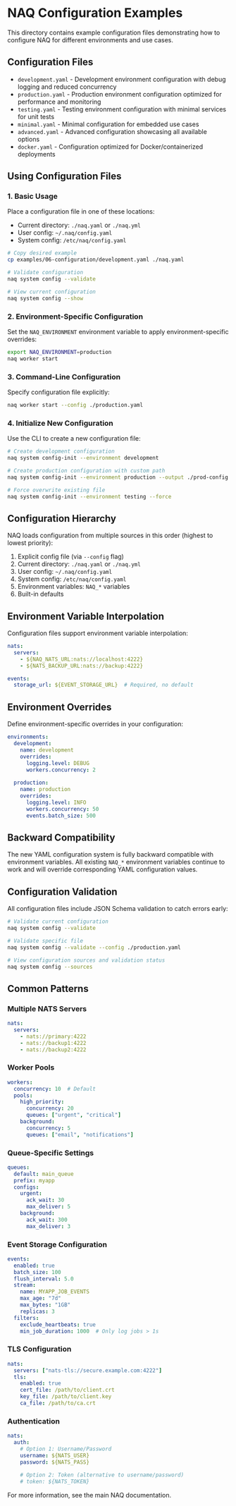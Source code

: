 # NAQ Configuration Examples

This directory contains example configuration files demonstrating how to configure NAQ for different environments and use cases.

## Configuration Files

- `development.yaml` - Development environment configuration with debug logging and reduced concurrency
- `production.yaml` - Production environment configuration optimized for performance and monitoring
- `testing.yaml` - Testing environment configuration with minimal services for unit tests
- `minimal.yaml` - Minimal configuration for embedded use cases
- `advanced.yaml` - Advanced configuration showcasing all available options
- `docker.yaml` - Configuration optimized for Docker/containerized deployments

## Using Configuration Files

### 1. Basic Usage

Place a configuration file in one of these locations:
- Current directory: `./naq.yaml` or `./naq.yml`
- User config: `~/.naq/config.yaml`
- System config: `/etc/naq/config.yaml`

```bash
# Copy desired example
cp examples/06-configuration/development.yaml ./naq.yaml

# Validate configuration
naq system config --validate

# View current configuration
naq system config --show
```

### 2. Environment-Specific Configuration

Set the `NAQ_ENVIRONMENT` environment variable to apply environment-specific overrides:

```bash
export NAQ_ENVIRONMENT=production
naq worker start
```

### 3. Command-Line Configuration

Specify configuration file explicitly:

```bash
naq worker start --config ./production.yaml
```

### 4. Initialize New Configuration

Use the CLI to create a new configuration file:

```bash
# Create development configuration
naq system config-init --environment development

# Create production configuration with custom path
naq system config-init --environment production --output ./prod-config.yaml

# Force overwrite existing file
naq system config-init --environment testing --force
```

## Configuration Hierarchy

NAQ loads configuration from multiple sources in this order (highest to lowest priority):

1. Explicit config file (via `--config` flag)
2. Current directory: `./naq.yaml` or `./naq.yml`
3. User config: `~/.naq/config.yaml`
4. System config: `/etc/naq/config.yaml`
5. Environment variables: `NAQ_*` variables
6. Built-in defaults

## Environment Variable Interpolation

Configuration files support environment variable interpolation:

```yaml
nats:
  servers:
    - ${NAQ_NATS_URL:nats://localhost:4222}
    - ${NATS_BACKUP_URL:nats://backup:4222}

events:
  storage_url: ${EVENT_STORAGE_URL}  # Required, no default
```

## Environment Overrides

Define environment-specific overrides in your configuration:

```yaml
environments:
  development:
    name: development
    overrides:
      logging.level: DEBUG
      workers.concurrency: 2
      
  production:
    name: production
    overrides:
      logging.level: INFO
      workers.concurrency: 50
      events.batch_size: 500
```

## Backward Compatibility

The new YAML configuration system is fully backward compatible with environment variables. All existing `NAQ_*` environment variables continue to work and will override corresponding YAML configuration values.

## Configuration Validation

All configuration files include JSON Schema validation to catch errors early:

```bash
# Validate current configuration
naq system config --validate

# Validate specific file
naq system config --validate --config ./production.yaml

# View configuration sources and validation status
naq system config --sources
```

## Common Patterns

### Multiple NATS Servers

```yaml
nats:
  servers:
    - nats://primary:4222
    - nats://backup1:4222 
    - nats://backup2:4222
```

### Worker Pools

```yaml
workers:
  concurrency: 10  # Default
  pools:
    high_priority:
      concurrency: 20
      queues: ["urgent", "critical"]
    background:
      concurrency: 5
      queues: ["email", "notifications"]
```

### Queue-Specific Settings

```yaml
queues:
  default: main_queue
  prefix: myapp
  configs:
    urgent:
      ack_wait: 30
      max_deliver: 5
    background:
      ack_wait: 300
      max_deliver: 3
```

### Event Storage Configuration

```yaml
events:
  enabled: true
  batch_size: 100
  flush_interval: 5.0
  stream:
    name: MYAPP_JOB_EVENTS
    max_age: "7d"
    max_bytes: "1GB"
    replicas: 3
  filters:
    exclude_heartbeats: true
    min_job_duration: 1000  # Only log jobs > 1s
```

### TLS Configuration

```yaml
nats:
  servers: ["nats-tls://secure.example.com:4222"]
  tls:
    enabled: true
    cert_file: /path/to/client.crt
    key_file: /path/to/client.key
    ca_file: /path/to/ca.crt
```

### Authentication

```yaml
nats:
  auth:
    # Option 1: Username/Password
    username: ${NATS_USER}
    password: ${NATS_PASS}
    
    # Option 2: Token (alternative to username/password)
    # token: ${NATS_TOKEN}
```

For more information, see the main NAQ documentation.